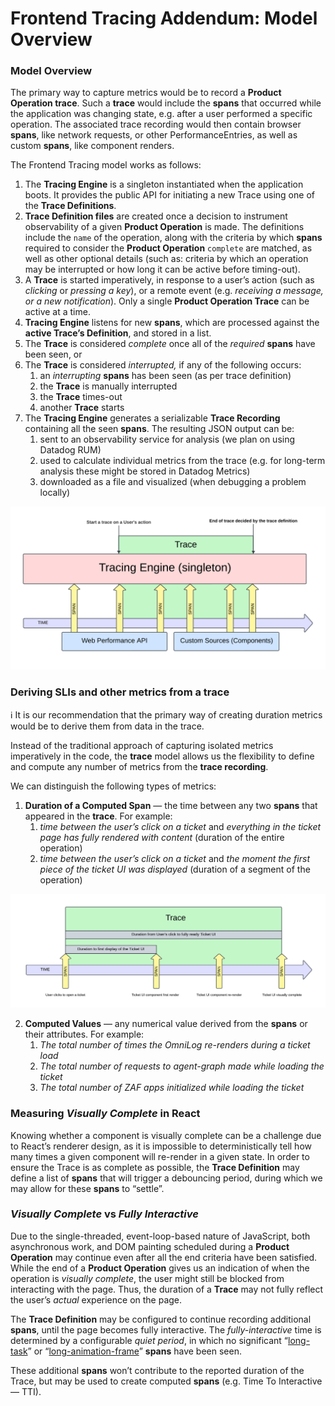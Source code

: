 # Frontend Tracing Addendum: Model Overview

### Model Overview

The primary way to capture metrics would be to record a **Product Operation trace**. Such a **trace** would include the **spans** that occurred while the application was changing state, e.g. after a user performed a specific operation. The associated trace recording would then contain browser **spans**, like network requests, or other PerformanceEntries, as well as custom **spans**, like component renders.

The Frontend Tracing model works as follows:

1. The **Tracing Engine** is a singleton instantiated when the application boots. It provides the public API for initiating a new Trace using one of the **Trace Definitions**.
2. **Trace Definition files** are created once a decision to instrument observability of a given **Product Operation** is made. The definitions include the `name` of the operation, along with the criteria by which **spans** required to consider the **Product Operation** `complete` are matched, as well as other optional details (such as: criteria by which an operation may be interrupted or how long it can be active before timing-out).
3. A **Trace** is started imperatively, in response to a user’s action (such as _clicking_ or _pressing a key_), or a remote event (e.g. _receiving a message, or a new notification_).
   Only a single **Product Operation Trace** can be active at a time.
4. **Tracing Engine** listens for new **spans**, which are processed against the **active Trace’s Definition**, and stored in a list.
5. The **Trace** is considered _complete_ once all of the _required_ **spans** have been seen, or
6. The **Trace** is considered _interrupted,_ if any of the following occurs:
   1. an _interrupting_ **spans** has been seen (as per trace definition)
   2. the **Trace** is manually interrupted
   3. the **Trace** times-out
   4. another **Trace** starts
7. The **Tracing Engine** generates a serializable **Trace Recording** containing all the seen **spans**. The resulting JSON output can be:
   1. sent to an observability service for analysis (we plan on using Datadog RUM)
   2. used to calculate individual metrics from the trace (e.g. for long-term analysis these might be stored in Datadog Metrics)
   3. downloaded as a file and visualized (when debugging a problem locally)

![tracing-engine](./tracing-engine.png)

### Deriving SLIs and other metrics from a trace

ℹ️ It is our recommendation that the primary way of creating duration metrics would be to derive them from data in the trace.

Instead of the traditional approach of capturing isolated metrics imperatively in the code, the **trace** model allows us the flexibility to define and compute any number of metrics from the **trace recording**.

We can distinguish the following types of metrics:

1. **Duration of a Computed Span** — the time between any two **spans** that appeared in the **trace**. For example:
   1. _time between the user’s click on a ticket_ and _everything in the ticket page has fully rendered with content_ (duration of the entire operation)
   2. _time between the user’s click on a ticket_ and _the moment the first piece of the ticket UI was displayed_ (duration of a segment of the operation)

![trace](./trace.png)

2. **Computed Values** — any numerical value derived from the **spans** or their attributes. For example:
   1. _The total number of times the OmniLog re-renders during a ticket load_
   2. _The total number of requests to agent-graph made while loading the ticket_
   3. _The total number of ZAF apps initialized while loading the ticket_

### Measuring _Visually Complete_ in React

Knowing whether a component is visually complete can be a challenge due to React’s renderer design, as it is impossible to deterministically tell how many times a given component will re-render in a given state. In order to ensure the Trace is as complete as possible, the **Trace Definition** may define a list of **spans** that will trigger a debouncing period, during which we may allow for these **spans** to “settle”.

### _Visually Complete_ vs _Fully Interactive_

Due to the single-threaded, event-loop-based nature of JavaScript, both asynchronous work, and DOM painting scheduled during a **Product Operation** may continue even after all the end criteria have been satisfied.
While the end of a **Product Operation** gives us an indication of when the operation is _visually complete_, the user might still be blocked from interacting with the page. Thus, the duration of a **Trace** may not fully reflect the user’s _actual_ experience on the page.

The **Trace Definition** may be configured to continue recording additional **spans**, until the page becomes fully interactive. The _fully-interactive_ time is determined by a configurable _quiet period_, in which no significant “[long-task](https://developer.mozilla.org/en-US/docs/Glossary/Long_task)” or “[long-animation-frame](https://developer.mozilla.org/en-US/docs/Web/API/Performance_API/Long_animation_frame_timing)” **spans** have been seen.

These additional **spans** won’t contribute to the reported duration of the Trace, but may be used to create computed **spans** (e.g. Time To Interactive — TTI).
